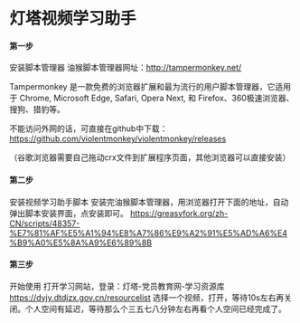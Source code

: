 # 灯塔视频学习助手

#### 第一步
安装脚本管理器
油猴脚本管理器网址：http://tampermonkey.net/

Tampermonkey 是一款免费的浏览器扩展和最为流行的用户脚本管理器，它适用于 Chrome, Microsoft Edge, Safari, Opera Next, 和 Firefox、360极速浏览器、搜狗、猎豹等。

不能访问外网的话，可直接在github中下载： https://github.com/violentmonkey/violentmonkey/releases

（谷歌浏览器需要自己拖动crx文件到扩展程序页面，其他浏览器可以直接安装）

#### 第二步
安装视频学习助手脚本
安装完油猴脚本管理器，用浏览器打开下面的地址，自动弹出脚本安装界面，点安装即可。 https://greasyfork.org/zh-CN/scripts/48357-%E7%81%AF%E5%A1%94%E8%A7%86%E9%A2%91%E5%AD%A6%E4%B9%A0%E5%8A%A9%E6%89%8B

#### 第三步
开始使用
打开学习网站，登录：灯塔-党员教育网-学习资源库 https://dyjy.dtdjzx.gov.cn/resourcelist
选择一个视频，打开，等待10s左右再关闭。个人空间有延迟，等待那么个三五七八分钟左右再看个人空间已经完成了。
